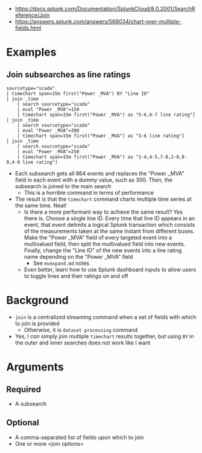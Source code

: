 - https://docs.splunk.com/Documentation/SplunkCloud/8.0.2001/SearchReference/Join
- https://answers.splunk.com/answers/568034/chart-over-multiple-fields.html
# Examples
## Join subsearches as line ratings
```
sourcetype="scada" 
| timechart span=15m first("Power _MVA") BY "Line ID"
| join _time 
    [ search sourcetype="scada" 
    | eval "Power _MVA"=150 
    | timechart span=15m first("Power _MVA") as "5-6,6-7 line rating"] 
| join _time 
    [ search sourcetype="scada" 
    | eval "Power _MVA"=300 
    | timechart span=15m first("Power _MVA") as "3-6 line rating"] 
| join _time
    [ search sourcetype="scada" 
    | eval "Power _MVA"=250 
    | timechart span=15m first("Power _MVA") as "1-4,4-5,7-8,2-8,8-9,4-9 line rating"]
```
- Each subsearch gets all 864 events and replaces the "Power _MVA" field in each event with a dummy value, such as 300. Then, the subsearch is joined
  to the main search
  - This is a horrible command in terms of performance
- The result is that the `timechart` command charts multiple time series at the same time. Neat!
  - Is there a more performant way to achieve the same result? Yes there is. Choose a single line ID. Every time that line ID appears in an event,
    that event delimits a logical Splunk transaction which consists of the measurements taken at the same instant from different buses. Make the
    "Power _MVA" field of every targeted event into a multivalued field, then split the multivalued field into new events. Finally, change the "Line
    ID" of the new events into a line rating name depending on the "Power _MVA" field
    - See `mvexpand.md` notes
  - Even better, learn how to use Splunk dashboard inputs to allow users to toggle lines and their ratings on and off
# Background
- `join` is a centralized streaming command when a set of fields with which to join is provided
  - Otherwise, it is `dataset processing` command
- Yes, I *can* simply join multiple `timechart` results together, but using `BY` in the outer and inner searches does not work like I want
# Arguments
## Required
- A subsearch
## Optional
- A comma-separated list of fields upon which to join
- One or more \<join options>
